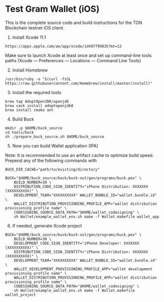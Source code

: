 # Test Gram Wallet (iOS)

This is the complete source code and build instructions for the TON Blockchain testnet iOS client.

1. Install Xcode 11.1
```
https://apps.apple.com/ae/app/xcode/id497799835?mt=12
```

Make sure to launch Xcode at least once and set up command-line tools paths (Xcode — Preferences — Locations — Command Line Tools)

2. Install Homebrew

```
/usr/bin/ruby -e "$(curl -fsSL https://raw.githubusercontent.com/Homebrew/install/master/install)"
```
3. Install the required tools

```
brew tap AdoptOpenJDK/openjdk
brew cask install adoptopenjdk8
brew install cmake ant
```

4. Build Buck

```
mkdir -p $HOME/buck_source
cd tools/buck
sh ./prepare_buck_source.sh $HOME/buck_source
```

5. Now you can build Wallet application (IPA)

Note:
It is recommended to use an artifact cache to optimize build speed. Prepend any of the following commands with
```
BUCK_DIR_CACHE="path/to/existing/directory"
```

```
BUCK="$HOME/buck_source/buck/buck-out/gen/programs/buck.pex" \
    BUILD_NUMBER=30 \
    DISTRIBUTION_CODE_SIGN_IDENTITY="iPhone Distribution: XXXXXXX (XXXXXXXXXX)" \
    DEVELOPMENT_TEAM="XXXXXXXXXX" WALLET_BUNDLE_ID="wallet.bundle.id" \
    WALLET_DISTRIBUTION_PROVISIONING_PROFILE_APP="wallet distribution provisioning profile name" \
    CODESIGNING_SOURCE_DATA_PATH="$HOME/wallet_codesigning" \
    sh Wallet/example_wallet_env.sh make -f Wallet.makefile wallet_app
```

6. If needed, generate Xcode project
```
BUCK="$HOME/buck_source/buck/buck-out/gen/programs/buck.pex" \
    BUILD_NUMBER=30 \
    DEVELOPMENT_CODE_SIGN_IDENTITY="iPhone Developer: XXXXXXX (XXXXXXXXXX)" \
    DISTRIBUTION_CODE_SIGN_IDENTITY="iPhone Distribution: XXXXXXX (XXXXXXXXXX)" \
    DEVELOPMENT_TEAM="XXXXXXXXXX" WALLET_BUNDLE_ID="wallet.bundle.id" \
    WALLET_DEVELOPMENT_PROVISIONING_PROFILE_APP="wallet development provisioning profile name" \
    WALLET_DISTRIBUTION_PROVISIONING_PROFILE_APP="wallet distribution provisioning profile name" \
    CODESIGNING_SOURCE_DATA_PATH="$HOME/wallet_codesigning" \
    sh Wallet/example_wallet_env.sh make -f Wallet.makefile wallet_project
```

